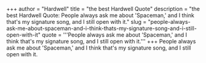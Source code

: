 +++
author = "Hardwell"
title = "the best Hardwell Quote"
description = "the best Hardwell Quote: People always ask me about 'Spaceman,' and I think that's my signature song, and I still open with it."
slug = "people-always-ask-me-about-spaceman-and-i-think-thats-my-signature-song-and-i-still-open-with-it"
quote = '''People always ask me about 'Spaceman,' and I think that's my signature song, and I still open with it.'''
+++
People always ask me about 'Spaceman,' and I think that's my signature song, and I still open with it.
